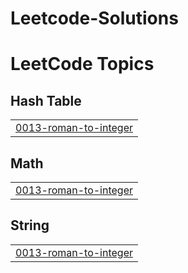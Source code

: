 # Leetcode-Solutions
<!---LeetCode Topics Start-->
# LeetCode Topics
## Hash Table
|  |
| ------- |
| [0013-roman-to-integer](https://github.com/yashysinghal2463/Leetcode-Solutions/tree/master/0013-roman-to-integer) |
## Math
|  |
| ------- |
| [0013-roman-to-integer](https://github.com/yashysinghal2463/Leetcode-Solutions/tree/master/0013-roman-to-integer) |
## String
|  |
| ------- |
| [0013-roman-to-integer](https://github.com/yashysinghal2463/Leetcode-Solutions/tree/master/0013-roman-to-integer) |
<!---LeetCode Topics End-->
